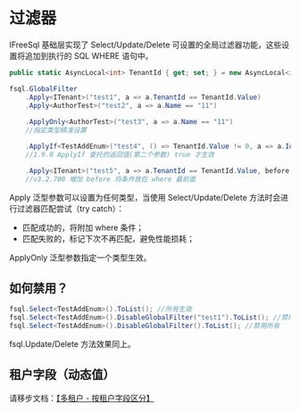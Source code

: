 # 过滤器

IFreeSql 基础层实现了 Select/Update/Delete 可设置的全局过滤器功能，这些设置将追加到执行的 SQL WHERE 语句中。

```csharp
public static AsyncLocal<int> TenantId { get; set; } = new AsyncLocal<int>();

fsql.GlobalFilter
    .Apply<ITenant>("test1", a => a.TenantId == TenantId.Value)
    .Apply<AuthorTest>("test2", a => a.Name == "11")
    
    .ApplyOnly<AuthorTest>("test3", a => a.Name == "11")
    //指定类型精准设置

    .ApplyIf<TestAddEnum>("test4", () => TenantId.Value != 0, a => a.Id == TenantId.Value);
    //1.9.0 ApplyIf 委托的返回值(第二个参数) true 才生效

    .Apply<ITenant>("test5", a => a.TenantId == TenantId.Value, before: true)
    //v3.2.700 增加 before 将条件放在 where 最前面
```

Apply 泛型参数可以设置为任何类型，当使用 Select/Update/Delete 方法时会进行过滤器匹配尝试（try catch）：

- 匹配成功的，将附加 where 条件；
- 匹配失败的，标记下次不再匹配，避免性能损耗；

ApplyOnly 泛型参数指定一个类型生效。

## 如何禁用？

```csharp
fsql.Select<TestAddEnum>().ToList(); //所有生效
fsql.Select<TestAddEnum>().DisableGlobalFilter("test1").ToList(); //禁用 test1
fsql.Select<TestAddEnum>().DisableGlobalFilter().ToList(); //禁用所有
```

fsql.Update/Delete 方法效果同上。

## 租户字段（动态值）

请移步文档：[【多租户 - 按租户字段区分】](multi-tenancy#%E6%96%B9%E6%A1%88%E4%B8%80-%E6%8C%89%E7%A7%9F%E6%88%B7%E5%AD%97%E6%AE%B5%E5%8C%BA%E5%88%86)